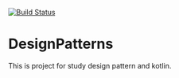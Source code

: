 [![Build Status](https://travis-ci.org/sergeyzalunin/DesignPatterns.svg?branch=master)](https://travis-ci.org/sergeyzalunin/DesignPatterns)
# DesignPatterns
This is project for study design pattern and kotlin.
